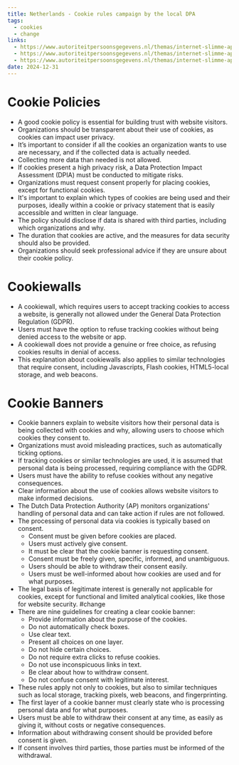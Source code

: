```yaml
---
title: Netherlands - Cookie rules campaign by the local DPA
tags:
  - cookies
  - change
links:
  - https://www.autoriteitpersoonsgegevens.nl/themas/internet-slimme-apparaten/cookies/cookies-en-uw-organisatie-zorg-voor-een-goed-cookiebeleid
  - https://www.autoriteitpersoonsgegevens.nl/themas/internet-slimme-apparaten/cookies/heldere-en-misleidende-cookiebanners
  - https://www.autoriteitpersoonsgegevens.nl/themas/internet-slimme-apparaten/cookies/cookiewall
date: 2024-12-31
---
```

# Cookie Policies

- A good cookie policy is essential for building trust with website visitors.
- Organizations should be transparent about their use of cookies, as cookies can impact user privacy.
- It’s important to consider if all the cookies an organization wants to use are necessary, and if the collected data is actually needed.
- Collecting more data than needed is not allowed.
- If cookies present a high privacy risk, a Data Protection Impact Assessment (DPIA) must be conducted to mitigate risks.
- Organizations must request consent properly for placing cookies, except for functional cookies.
- It's important to explain which types of cookies are being used and their purposes, ideally within a cookie or privacy statement that is easily accessible and written in clear language.
- The policy should disclose if data is shared with third parties, including which organizations and why.
- The duration that cookies are active, and the measures for data security should also be provided.
- Organizations should seek professional advice if they are unsure about their cookie policy.

# Cookiewalls

- A cookiewall, which requires users to accept tracking cookies to access a website, is generally not allowed under the General Data Protection Regulation (GDPR).
- Users must have the option to refuse tracking cookies without being denied access to the website or app.
- A cookiewall does not provide a genuine or free choice, as refusing cookies results in denial of access.
- This explanation about cookiewalls also applies to similar technologies that require consent, including Javascripts, Flash cookies, HTML5-local storage, and web beacons.

# Cookie Banners

- Cookie banners explain to website visitors how their personal data is being collected with cookies and why, allowing users to choose which cookies they consent to.
- Organizations must avoid misleading practices, such as automatically ticking options.
- If tracking cookies or similar technologies are used, it is assumed that personal data is being processed, requiring compliance with the GDPR.
- Users must have the ability to refuse cookies without any negative consequences.
- Clear information about the use of cookies allows website visitors to make informed decisions.
- The Dutch Data Protection Authority (AP) monitors organizations' handling of personal data and can take action if rules are not followed.
- The processing of personal data via cookies is typically based on consent.
    - Consent must be given before cookies are placed.
    - Users must actively give consent.
    - It must be clear that the cookie banner is requesting consent.
    - Consent must be freely given, specific, informed, and unambiguous.
    - Users should be able to withdraw their consent easily.
    - Users must be well-informed about how cookies are used and for what purposes.
- The legal basis of legitimate interest is generally not applicable for cookies, except for functional and limited analytical cookies, like those for website security. #change 
- There are nine guidelines for creating a clear cookie banner:
    - Provide information about the purpose of the cookies.
    - Do not automatically check boxes.
    - Use clear text.
    - Present all choices on one layer.
    - Do not hide certain choices. 
    - Do not require extra clicks to refuse cookies.
    - Do not use inconspicuous links in text.
    - Be clear about how to withdraw consent.
    - Do not confuse consent with legitimate interest.
- These rules apply not only to cookies, but also to similar techniques such as local storage, tracking pixels, web beacons, and fingerprinting.
- The first layer of a cookie banner must clearly state who is processing personal data and for what purposes.
- Users must be able to withdraw their consent at any time, as easily as giving it, without costs or negative consequences.
- Information about withdrawing consent should be provided before consent is given.
- If consent involves third parties, those parties must be informed of the withdrawal.